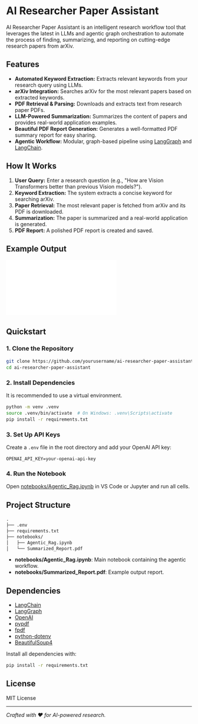 # AI Researcher Paper Assistant

AI Researcher Paper Assistant is an intelligent research workflow tool that leverages the latest in LLMs and agentic graph orchestration to automate the process of finding, summarizing, and reporting on cutting-edge research papers from arXiv.

## Features

- **Automated Keyword Extraction:** Extracts relevant keywords from your research query using LLMs.
- **arXiv Integration:** Searches arXiv for the most relevant papers based on extracted keywords.
- **PDF Retrieval & Parsing:** Downloads and extracts text from research paper PDFs.
- **LLM-Powered Summarization:** Summarizes the content of papers and provides real-world application examples.
- **Beautiful PDF Report Generation:** Generates a well-formatted PDF summary report for easy sharing.
- **Agentic Workflow:** Modular, graph-based pipeline using [LangGraph](https://github.com/langchain-ai/langgraph) and [LangChain](https://github.com/langchain-ai/langchain).

## How It Works

1. **User Query:** Enter a research question (e.g., "How are Vision Transformers better than previous Vision models?").
2. **Keyword Extraction:** The system extracts a concise keyword for searching arXiv.
3. **Paper Retrieval:** The most relevant paper is fetched from arXiv and its PDF is downloaded.
4. **Summarization:** The paper is summarized and a real-world application is generated.
5. **PDF Report:** A polished PDF report is created and saved.

## Example Output

![PDF Example](notebooks/Summarized_Report.pdf)

## Quickstart

### 1. Clone the Repository

```sh
git clone https://github.com/yourusername/ai-researcher-paper-assistant.git
cd ai-researcher-paper-assistant
```

### 2. Install Dependencies

It is recommended to use a virtual environment.

```sh
python -m venv .venv
source .venv/bin/activate  # On Windows: .venv\Scripts\activate
pip install -r requirements.txt
```

### 3. Set Up API Keys

Create a `.env` file in the root directory and add your OpenAI API key:

```
OPENAI_API_KEY=your-openai-api-key
```

### 4. Run the Notebook

Open [notebooks/Agentic_Rag.ipynb](notebooks/Agentic_Rag.ipynb) in VS Code or Jupyter and run all cells.

## Project Structure

```
.
├── .env
├── requirements.txt
├── notebooks/
│   ├── Agentic_Rag.ipynb
│   └── Summarized_Report.pdf
```

- **notebooks/Agentic_Rag.ipynb**: Main notebook containing the agentic workflow.
- **notebooks/Summarized_Report.pdf**: Example output report.

## Dependencies

- [LangChain](https://github.com/langchain-ai/langchain)
- [LangGraph](https://github.com/langchain-ai/langgraph)
- [OpenAI](https://platform.openai.com/)
- [pypdf](https://pypdf.readthedocs.io/)
- [fpdf](https://pyfpdf.github.io/fpdf2/)
- [python-dotenv](https://github.com/theskumar/python-dotenv)
- [BeautifulSoup4](https://www.crummy.com/software/BeautifulSoup/)

Install all dependencies with:

```sh
pip install -r requirements.txt
```

## License

MIT License

---

_Crafted with ❤️ for AI-powered research._
